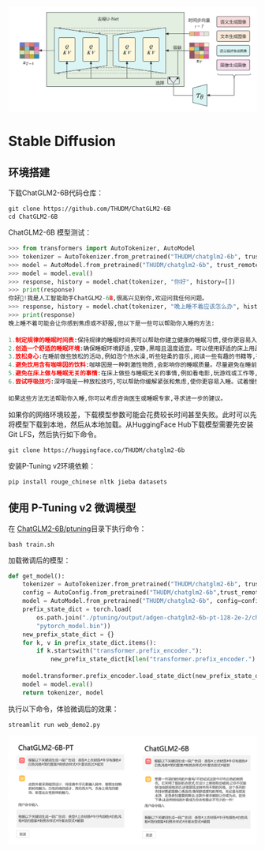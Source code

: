 ![](../images/图10-30StableDiffusion单轮反向去噪过程.png)

# Stable Diffusion
## 环境搭建
下载ChatGLM2-6B代码仓库：
```text
git clone https://github.com/THUDM/ChatGLM2-6B
cd ChatGLM2-6B
```
ChatGLM2-6B 模型测试：
```python
>>> from transformers import AutoTokenizer, AutoModel
>>> tokenizer = AutoTokenizer.from_pretrained("THUDM/chatglm2-6b", trust_remote_code=True)
>>> model = AutoModel.from_pretrained("THUDM/chatglm2-6b", trust_remote_code=True, device='cuda')
>>> model = model.eval()
>>> response, history = model.chat(tokenizer, "你好", history=[])
>>> print(response)
你好👋!我是人工智能助手ChatGLM2-6B,很高兴见到你,欢迎问我任何问题。
>>> response, history = model.chat(tokenizer, "晚上睡不着应该怎么办", history=history)
>>> print(response)
晚上睡不着可能会让你感到焦虑或不舒服,但以下是一些可以帮助你入睡的方法:

1.制定规律的睡眠时间表:保持规律的睡眠时间表可以帮助你建立健康的睡眠习惯,使你更容易入睡。尽量在每天的相同时间上床,并在同一时间起床。
2.创造一个舒适的睡眠环境:确保睡眠环境舒适,安静,黑暗且温度适宜。可以使用舒适的床上用品,并保持房间通风。
3.放松身心:在睡前做些放松的活动,例如泡个热水澡,听些轻柔的音乐,阅读一些有趣的书籍等,有助于缓解紧张和焦虑,使你更容易入睡。
4.避免饮用含有咖啡因的饮料:咖啡因是一种刺激性物质,会影响你的睡眠质量。尽量避免在睡前饮用含有咖啡因的饮料,例如咖啡,茶和可乐。
5.避免在床上做与睡眠无关的事情:在床上做些与睡眠无关的事情,例如看电影,玩游戏或工作等,可能会干扰你的睡眠。
6.尝试呼吸技巧:深呼吸是一种放松技巧,可以帮助你缓解紧张和焦虑,使你更容易入睡。试着慢慢吸气,保持几秒钟,然后缓慢呼气。

如果这些方法无法帮助你入睡,你可以考虑咨询医生或睡眠专家,寻求进一步的建议。
```
如果你的网络环境较差，下载模型参数可能会花费较长时间甚至失败。此时可以先将模型下载到本地，然后从本地加载。从HuggingFace Hub下载模型需要先安装Git LFS，然后执行如下命令。
```text
git clone https://huggingface.co/THUDM/chatglm2-6b
```
安装P-Tuning v2环境依赖：
```text
pip install rouge_chinese nltk jieba datasets
```
## 使用 P-Tuning v2 微调模型
在 [ChatGLM2-6B/ptuning](ChatGLM2-6B/ptuning)目录下执行命令：
```text
bash train.sh
```
加载微调后的模型：
```python
def get_model():
    tokenizer = AutoTokenizer.from_pretrained("THUDM/chatglm2-6b", trust_remote_code=True)
    config = AutoConfig.from_pretrained("THUDM/chatglm2-6b",trust_remote_code=True,pre_seq_len=128)
    model = AutoModel.from_pretrained("THUDM/chatglm2-6b", config=config, trust_remote_code=True)
    prefix_state_dict = torch.load(
        os.path.join("./ptuning/output/adgen-chatglm2-6b-pt-128-2e-2/checkpoint-3000",
        "pytorch_model.bin"))
    new_prefix_state_dict = {}
    for k, v in prefix_state_dict.items():
        if k.startswith("transformer.prefix_encoder."):
            new_prefix_state_dict[k[len("transformer.prefix_encoder."):]] = v

    model.transformer.prefix_encoder.load_state_dict(new_prefix_state_dict)
    model = model.eval()
    return tokenizer, model
```
执行以下命令，体验微调后的效果：
```text
streamlit run web_demo2.py
```

![](../images/图6-9ChatGLM2-6B微调后的效果.png)

